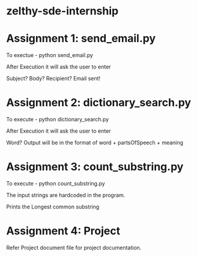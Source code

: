 # zelthy-sde-internship

# Assignment 1: send_email.py 
To exectue - python send_email.py

 After Execution it will ask the user to enter

Subject? 
Body? 
Recipient? 
Email sent!

# Assignment 2: dictionary_search.py
To execute - python dictionary_search.py

After Execution it will ask the user to enter

Word?
Output will be in the format of word + partsOfSpeech + meaning

# Assignment 3: count_substring.py
To execute - python count_substring.py

The input strings are hardcoded in the program. 

Prints the Longest common substring

# Assignment 4: Project

Refer Project document file for project documentation.
